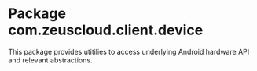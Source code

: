 # Package com.zeuscloud.client.device

This package provides utitilies to access underlying Android 
hardware API and relevant abstractions.
